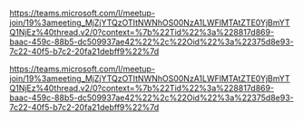 
https://teams.microsoft.com/l/meetup-join/19%3ameeting_MjZjYTQzOTItNWNhOS00NzA1LWFlMTAtZTE0YjBmYTQ1NjEz%40thread.v2/0?context=%7b%22Tid%22%3a%228817d869-baac-459c-88b5-dc509937ae42%22%2c%22Oid%22%3a%22375d8e93-7c22-40f5-b7c2-20fa21debff9%22%7d


https://teams.microsoft.com/l/meetup-join/19%3ameeting_MjZjYTQzOTItNWNhOS00NzA1LWFlMTAtZTE0YjBmYTQ1NjEz%40thread.v2/0?context=%7b%22Tid%22%3a%228817d869-baac-459c-88b5-dc509937ae42%22%2c%22Oid%22%3a%22375d8e93-7c22-40f5-b7c2-20fa21debff9%22%7d
